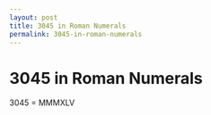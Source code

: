 ```yaml
---
layout: post
title: 3045 in Roman Numerals
permalink: 3045-in-roman-numerals
---
```


# 3045 in Roman Numerals

3045 = MMMXLV
